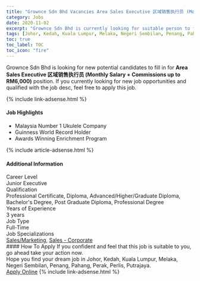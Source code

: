 ```yaml
---
title: "Grownce Sdn Bhd Vacancies Area Sales Executive 区域销售执行员 (Monthly Salary + Commissions up to RM6,000)" 
category: Jobs 
date: 2020-11-02 
excerpt: "Grownce Sdn Bhd is currently looking for suitable person to fill in the Area Sales Executive 区域销售执行员 (Monthly Salary + Commissions up to RM6,000) which positioned at Johor, Kedah, Kuala Lumpur, Melaka, Negeri Sembilan, Penang, Pahang, Perak, Perlis, Putrajaya" 
tags: [Johor, Kedah, Kuala Lumpur, Melaka, Negeri Sembilan, Penang, Pahang, Perak, Perlis, Putrajaya] 
toc: true 
toc_label: TOC 
toc_icon: "fire" 
--- 
```


<p>Grownce Sdn Bhd is looking for new potential candidates to fill in for <b>Area Sales Executive 区域销售执行员 (Monthly Salary + Commissions up to RM6,000)</b> position. If you currently looking for new job opportunities and qualified with the job desc, feel free to apply this job.
</p>{% include link-adsense.html %} 
<div><div><h4>Job Highlights</h4></div><div><ul><li><div><div><div><div></div></div></div><div><span>Malaysia Number 1 Ukulele Company</span></div></div></li><li><div><div><div><div></div></div></div><div><span>Guinness World Record Holder</span></div></div></li><li><div><div><div><div></div></div></div><div><span>Awards Winning Enrichment Program</span></div></div></li></ul></div></div> 
{% include article-adsense.html %} 
<div><div><h4>Additional Information</h4></div><div><div><div><div><div><div><div><span>Career Level</span></div><div><span>Junior Executive</span></div></div></div></div><div><div><div><div><span>Qualification</span></div><div><span>Professional Certificate, Diploma, Advanced/Higher/Graduate Diploma, Bachelor's Degree, Post Graduate Diploma, Professional Degree</span></div></div></div></div><div><div><div><div><span>Years of Experience</span></div><div><span>3 years</span></div></div></div></div><div><div><div><div><span>Job Type</span></div><div><span>Full-Time</span></div></div></div></div><div><div><div><div><span>Job Specializations</span></div><div><span><a href="/en/job-search/sales-marketing-jobs/">Sales/Marketing</a>, <a href="/en/job-search/corporate-wholesale-trading-sales-jobs/">Sales - Corporate</a></span></div></div></div></div></div></div></div></div> 
#### How To Apply 
If you confident and feel that this job is suitable to you, go ahead take your action now. <br/> 
Hope you find your dream job in Johor, Kedah, Kuala Lumpur, Melaka, Negeri Sembilan, Penang, Pahang, Perak, Perlis, Putrajaya. <br/> 
<a href="https://www.jobstreet.com.my/en/job/area-sales-executive-区域销售执行员-monthly-salary-commissions-up-to-rm6-000-4415235?jobId=jobstreet-my-job-4415235&sectionRank=13&token=0~6bc5b52b-2bf5-413e-930c-b62a1ce51b6c&fr=SRP%20View%20In%20New%20Ta" class="btn btn--info" target="_blank" rel="nofollow noopenner">Apply Online</a> 
{% include link-adsense.html %} 